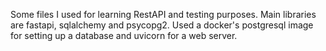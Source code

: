 Some files I used for learning RestAPI and testing purposes. 
Main libraries are fastapi, sqlalchemy and psycopg2. 
Used a docker's postgresql image for setting up a database and uvicorn for a web server.
